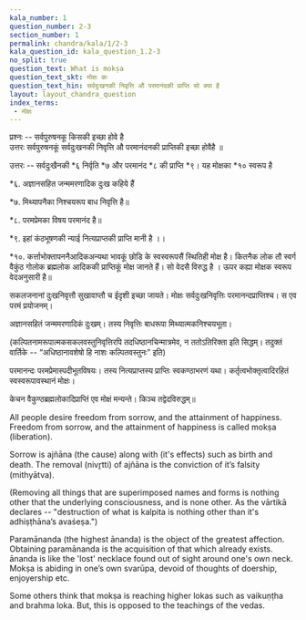 ```yaml
---
kala_number: 1
question_number: 2-3
section_number: 1
permalink: chandra/kala/1/2-3
kala_question_id: kala_question_1.2-3
no_split: true
question_text: What is mokṣa
question_text_skt: मोक्षः कः
question_text_hin: सर्वदुःखनकी निवृत्ति औ परमानंदकी प्राप्ति सो क्या है
layout: layout_chandra_question
index_terms:
 - मोक्षः
---
```


<!-- hindi-start -->
प्रश्नः -- सर्वपुरुषनकू किसकी इच्छा होवे है  
उत्तरः सर्वपुरुषनकूं सर्वदुःखनकी निवृत्ति औ परमानंदनकी प्राप्तिकी इच्छा होवैहै ॥

उत्तरः -- सर्वदुःखैनकी *६ निर्वृति  *७ और परमानंद *८ की प्राप्ति *९। यह मोक्षका *१० स्वरूप है

<div class="footnote" markdown="1">
*६. अज्ञानसहित जन्ममरणादिक दुःख कहिये हैं

*७. मिथ्यापनैका निश्चयरूप बाध निवृत्ति है॥

*८. परमप्रेमका विषय परमानंद है॥

*९. इहां कंठभूषणकी न्याई नित्यप्राप्तकी प्राप्ति मानी है ।।

*१०. कर्त्ताभोक्तापननैआदिकअन्यथा भावकूं छोडि के स्वस्वरूपसैं स्थितिही मोक्ष है। कितनैक लोक तौ स्वर्ग वैकुंठ गोलोक ब्रह्मलोक आदिककी प्राप्तिकूं मोक्ष जानते हैं। सो वेदसै विरुद्ध है । ऊपर कह्या मोक्षक
स्वरूप वेदअनुसारी है॥
</div>
<!-- hindi-end -->

<!-- skt-start -->
सकलजनानां दुःखनिवृत्तौ सुखावाप्तौ च ईदृशी इच्छा जायते।
मोक्षः सर्वदुःखनिवृत्तिः परमानन्दप्राप्तिश्च। स एव परमं प्रयोजनम्। 

<div class="footnote" markdown="1">
अज्ञानसहितं जन्ममरणादिकं दुःखम्। तस्य निवृत्तिः बाधरूपा मिथ्यात्मकनिश्चयभूता। 

(कल्पितनामरूपात्मकसकलवस्तुनिवृत्तिरपि तदधिष्ठानचिन्मात्रमेव, न ततोऽतिरिक्ता इति सिद्धम्। तदुक्तं वार्तिके -- “अधिष्ठानावशेषो हि नाशः कल्पितवस्तुनः” इति)
</div>

परमानन्दः परमप्रेमास्पदीभूतविषयः। तस्य नित्यप्राप्तस्य प्राप्तिः स्वकण्ठाभरणं यथा। कर्तृत्वभोक्तृत्वादिरहितं स्वस्वरूपावस्थानं मोक्षः।

केचन वैकुण्ठब्रह्मलोकादिप्राप्तिं एव मोक्षं मन्यन्ते। किञ्च तद्वेदविरुद्धम्॥
<!-- skt-end -->

<!-- eng-start -->
All people desire freedom from sorrow, and the attainment of happiness.
Freedom from sorrow, and the attainment of happiness is called mokṣa (liberation). 

<div class="footnote" markdown="1">
Sorrow is ajñāna (the cause) along with  (it's effects) such as birth and death. 
The removal (nivr̥tti) of ajñāna is the conviction of it’s falsity (mithyātva). 

(Removing all things that are superimposed names and forms is nothing other that the underlying
consciousness, and is none other. As the vārtikā declares -- "destruction of what is kalpita is
nothing other than it's adhiṣṭhāna’s avaśeṣa.")
</div>

Paramānanda (the highest ānanda) is the object of the greatest affection. 
Obtaining paramānanda is the acquisition of that which already exists. ānanda is like the 'lost' necklace found 
out of sight around one's own neck.
Mokṣa is abiding in one’s own svarūpa, devoid of thoughts of doership, enjoyership etc.

Some others think that mokṣa is reaching higher lokas such as vaikuṇṭha and brahma loka. 
But, this is opposed to the teachings of the vedas.
<!-- eng-end -->
